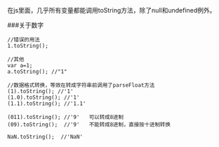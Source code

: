 在js里面，几乎所有变量都能调用toString方法，除了null和undefined例外。

###关于数字

    //错误的用法
    1.toString();
  
    //其他
    var a=1;
    a.toString(); //"1"
    
    //数据格式转换，等效在转成字符串前调用了parseFloat方法
    (1).toString(); //'1'
    (1.0).toString(); //'1'
    (1.1).toString(); //'1.1'
    
    (011).toString(); //'9'   可以转成8进制
    (09).toString();  //'9'   不能转成8进制，直接按十进制转换
    
    NaN.toString();  //'NaN'
